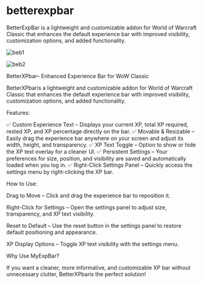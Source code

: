 # betterexpbar
BetterExpBar is a lightweight and customizable addon for World of Warcraft Classic that enhances the default experience bar with improved visibility, customization options, and added functionality.

![beb1](https://github.com/user-attachments/assets/80929227-cd2a-419d-b45b-0f776677ef7e)

![beb2](https://github.com/user-attachments/assets/5417034c-a6a6-43f1-9521-46c41a8bcd74)

BetterXPbar– Enhanced Experience Bar for WoW Classic

BetterXPbaris a lightweight and customizable addon for World of Warcraft Classic that enhances the default experience bar with improved visibility, customization options, and added functionality.

Features:

✅ Custom Experience Text – Displays your current XP, total XP required, rested XP, and XP percentage directly on the bar.
✅ Movable & Resizable – Easily drag the experience bar anywhere on your screen and adjust its width, height, and transparency.
✅ XP Text Toggle – Option to show or hide the XP text overlay for a cleaner UI.
✅ Persistent Settings – Your preferences for size, position, and visibility are saved and automatically loaded when you log in.
✅ Right-Click Settings Panel – Quickly access the settings menu by right-clicking the XP bar.

How to Use:

Drag to Move – Click and drag the experience bar to reposition it.

Right-Click for Settings – Open the settings panel to adjust size, transparency, and XP text visibility.

Reset to Default – Use the reset button in the settings panel to restore default positioning and appearance.

XP Display Options – Toggle XP text visibility with the settings menu.

Why Use MyExpBar?

If you want a cleaner, more informative, and customizable XP bar without unnecessary clutter, BetterXPbaris the perfect solution!
